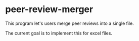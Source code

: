 # peer-review-merger
This program let's users merge peer reviews into a single file.

The current goal is to implement this for excel files.
